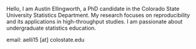 Hello, I am Austin Ellingworth, a PhD candidate in the Colorado State University Statistics Department. My research focuses on reproducibility and its applications in high-throughput studies. I am passionate about undergraduate statistics education.

email: aelli15 [at] colostate.edu
